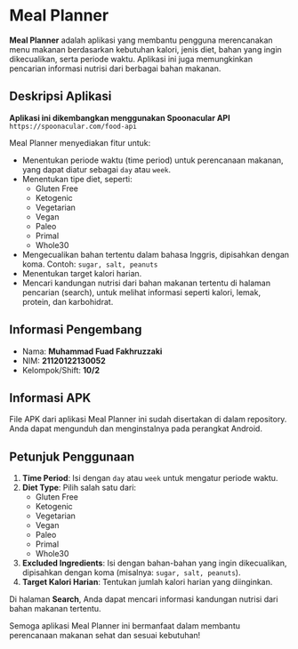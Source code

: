 # Meal Planner

**Meal Planner** adalah aplikasi yang membantu pengguna merencanakan menu makanan berdasarkan kebutuhan kalori, jenis diet, bahan yang ingin dikecualikan, serta periode waktu. Aplikasi ini juga memungkinkan pencarian informasi nutrisi dari berbagai bahan makanan.

## Deskripsi Aplikasi

**Aplikasi ini dikembangkan menggunakan Spoonacular API** `https://spoonacular.com/food-api`

Meal Planner menyediakan fitur untuk:
- Menentukan periode waktu (time period) untuk perencanaan makanan, yang dapat diatur sebagai `day` atau `week`.
- Menentukan tipe diet, seperti:
  - Gluten Free
  - Ketogenic
  - Vegetarian
  - Vegan
  - Paleo
  - Primal
  - Whole30
- Mengecualikan bahan tertentu dalam bahasa Inggris, dipisahkan dengan koma. Contoh: `sugar, salt, peanuts`
- Menentukan target kalori harian.
- Mencari kandungan nutrisi dari bahan makanan tertentu di halaman pencarian (search), untuk melihat informasi seperti kalori, lemak, protein, dan karbohidrat.

## Informasi Pengembang

- Nama: **Muhammad Fuad Fakhruzzaki**
- NIM: **21120122130052**
- Kelompok/Shift: **10/2**

## Informasi APK

File APK dari aplikasi Meal Planner ini sudah disertakan di dalam repository. Anda dapat mengunduh dan menginstalnya pada perangkat Android.

## Petunjuk Penggunaan

1. **Time Period**: Isi dengan `day` atau `week` untuk mengatur periode waktu.
2. **Diet Type**: Pilih salah satu dari:
   - Gluten Free
   - Ketogenic
   - Vegetarian
   - Vegan
   - Paleo
   - Primal
   - Whole30
3. **Excluded Ingredients**: Isi dengan bahan-bahan yang ingin dikecualikan, dipisahkan dengan koma (misalnya: `sugar, salt, peanuts`).
4. **Target Kalori Harian**: Tentukan jumlah kalori harian yang diinginkan.

Di halaman **Search**, Anda dapat mencari informasi kandungan nutrisi dari bahan makanan tertentu.

Semoga aplikasi Meal Planner ini bermanfaat dalam membantu perencanaan makanan sehat dan sesuai kebutuhan!
